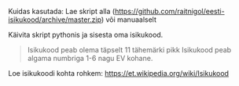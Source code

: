 Kuidas kasutada:
  Lae skript alla (https://github.com/raitnigol/eesti-isikukood/archive/master.zip)
  või manuaalselt

Käivita skript pythonis ja sisesta oma isikukood.

> Isikukood peab olema täpselt 11 tähemärki pikk
> Isikukood peab algama numbriga 1-6 nagu EV kohane.

Loe isikukoodi kohta rohkem: https://et.wikipedia.org/wiki/Isikukood
